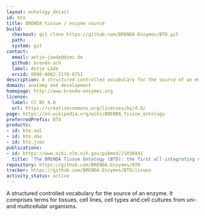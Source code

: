 ```yaml
---
layout: ontology_detail
id: bto
title: BRENDA tissue / enzyme source
build:
  checkout: git clone https://github.com/BRENDA-Enzymes/BTO.git
  path: .
  system: git
contact:
  email: antje-jaede@dsmz.de
  github: brenda-ach
  label: Antje Läde
  orcid: 0000-0002-2176-8751
description: A structured controlled vocabulary for the source of an enzyme comprising tissues, cell lines, cell types and cell cultures.
domain: anatomy and development
homepage: http://www.brenda-enzymes.org
license:
  label: CC BY 4.0
  url: https://creativecommons.org/licenses/by/4.0/
page: https://en.wikipedia.org/wiki/BRENDA_tissue_ontology
preferredPrefix: BTO
products:
- id: bto.owl
- id: bto.obo
- id: bto.json
publications:
- id: https://www.ncbi.nlm.nih.gov/pubmed/21030441
  title: 'The BRENDA Tissue Ontology (BTO): the first all-integrating ontology of all organisms for enzyme sources'
repository: https://github.com/BRENDA-Enzymes/BTO
tracker: https://github.com/BRENDA-Enzymes/BTO/issues
activity_status: active
---
```


A structured controlled vocabulary for the source of an enzyme. It comprises terms for tissues, cell lines, cell types and cell cultures from uni- and multicellular organisms.
